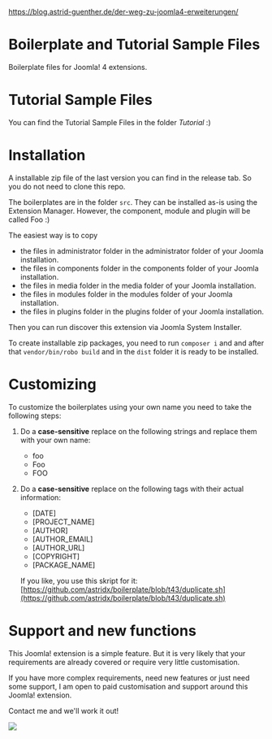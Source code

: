 https://blog.astrid-guenther.de/der-weg-zu-joomla4-erweiterungen/

# Boilerplate and Tutorial Sample Files
Boilerplate files for Joomla! 4 extensions.

# Tutorial Sample Files
You can find the Tutorial Sample Files in the folder *Tutorial* :)

# Installation

A installable zip file of the last version you can find in the release tab. 
So you do not need to clone this repo.

The boilerplates are in the folder `src`. They can be installed 
as-is using the Extension Manager. 
However, the component, module and plugin will be called Foo :)

The easiest way is to copy 

- the files in administrator folder in the administrator folder of your Joomla installation.
- the files in components folder in the components folder of your Joomla installation.
- the files in media folder in the media folder of your Joomla installation.
- the files in modules folder in the modules folder of your Joomla installation.
- the files in plugins folder in the plugins folder of your Joomla installation.

Then you can run discover this extension via Joomla System Installer.

To create installable zip packages, you need to run
`composer i` and and after that `vendor/bin/robo build` and in the `dist` 
folder it is ready to be installed.

# Customizing

To customize the boilerplates using your own name you need to take the following steps:

1. Do a **case-sensitive** replace on the following strings and replace them with your own name:
   * foo
   * Foo
   * FOO
2. Do a **case-sensitive** replace on the following tags with their actual information:
   * [DATE]
   * [PROJECT_NAME]
   * [AUTHOR]
   * [AUTHOR_EMAIL]
   * [AUTHOR_URL]
   * [COPYRIGHT]
   * [PACKAGE_NAME]


   If you like, you use this skript for it: [https://github.com/astridx/boilerplate/blob/t43/duplicate.sh](https://github.com/astridx/boilerplate/blob/t43/duplicate.sh)


# Support and new functions

This Joomla! extension is a simple feature. But it is very likely that your requirements 
are already covered or require very little customisation.

If you have more complex requirements, need new features or just need some support, 
I am open to paid customisation and support around this Joomla! extension. 

Contact me and we'll work it out!

[![](https://www.paypalobjects.com/en_US/DK/i/btn/btn_donateCC_LG.gif)](https://www.paypal.com/cgi-bin/webscr?cmd=_s-xclick&hosted_button_id=KQMKUVAX5SPVS&source=url)
